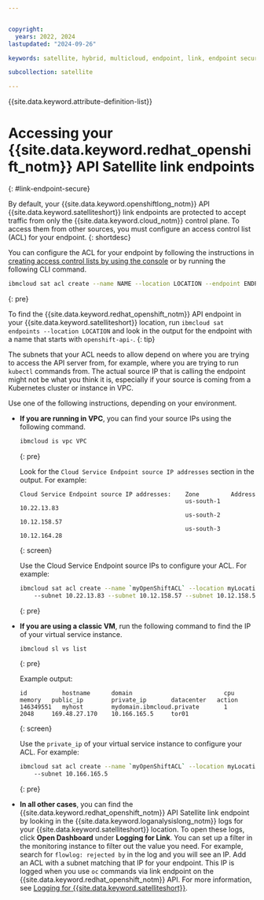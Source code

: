 ```yaml
---


copyright:
  years: 2022, 2024
lastupdated: "2024-09-26"

keywords: satellite, hybrid, multicloud, endpoint, link, endpoint secure

subcollection: satellite

---
```


{{site.data.keyword.attribute-definition-list}}

# Accessing your {{site.data.keyword.redhat_openshift_notm}} API Satellite link endpoints
{: #link-endpoint-secure}

By default, your {{site.data.keyword.openshiftlong_notm}} API {{site.data.keyword.satelliteshort}} link endpoints are protected to accept traffic from only the {{site.data.keyword.cloud_notm}} control plane. To access them from other sources, you must configure an access control list (ACL) for your endpoint.
{: shortdesc}

You can configure the ACL for your endpoint by following the instructions in [creating access control lists by using the console](/docs/satellite?topic=satellite-link-cloud-create&interface=ui#link-sources-ui) or by running the following CLI command.

```sh
ibmcloud sat acl create --name NAME --location LOCATION --endpoint ENDPOINT --subnet SUBNET [--subnet SUBNET ...]
```
{: pre}

To find the {{site.data.keyword.redhat_openshift_notm}} API endpoint in your {{site.data.keyword.satelliteshort}} location, run `ibmcloud sat endpoints --location LOCATION` and look in the output for the endpoint with a name that starts with `openshift-api-`.
{: tip}

The subnets that your ACL needs to allow depend on where you are trying to access the API server from, for example, where you are trying to run `kubectl` commands from. The actual source IP that is calling the endpoint might not be what you think it is, especially if your source is coming from a Kubernetes cluster or instance in VPC.

Use one of the following instructions, depending on your environment.

* **If you are running in VPC**, you can find your source IPs using the following command.

    ```sh
    ibmcloud is vpc VPC
    ```
    {: pre}

    Look for the `Cloud Service Endpoint source IP addresses` section in the output. For example:

    ```
    Cloud Service Endpoint source IP addresses:    Zone         Address
                                                   us-south-1   10.22.13.83
                                                   us-south-2   10.12.158.57
                                                   us-south-3   10.12.164.28
    ```
    {: screen}

    Use the Cloud Service Endpoint source IPs to configure your ACL. For example:

    ```sh
    ibmcloud sat acl create --name `myOpenShiftACL` --location myLocation --endpoint openshift-api-cqv7rh4w0pf9mjcsacd0` \
        --subnet 10.22.13.83 --subnet 10.12.158.57 --subnet 10.12.158.57
    ```
    {: pre}

* **If you are using a classic VM**, run the following command to find the IP of your virtual service instance.

    ```sh
    ibmcloud sl vs list
    ```
    {: pre}

    Example output:

    ```
    id          hostname      domain                          cpu   memory   public_ip        private_ip       datacenter   action
    146349551   myhost        mydomain.ibmcloud.private       1     2048     169.48.27.170    10.166.165.5     tor01
    ```
    {: screen}

    Use the `private_ip` of your virtual service instance to configure your ACL. For example:

    ```sh
    ibmcloud sat acl create --name `myOpenShiftACL` --location myLocation --endpoint openshift-api-cqv7rh4w0pf9mjcsacd0` \
        --subnet 10.166.165.5
    ```
    {: pre}

* **In all other cases**, you can find the {{site.data.keyword.redhat_openshift_notm}} API Satellite link endpoint by looking in the {{site.data.keyword.loganalysislong_notm}} logs for your {{site.data.keyword.satelliteshort}} location. To open these logs, click **Open Dashboard** under **Logging for Link**. You can set up a filter in the monitoring instance to filter out the value you need. For example, search for `flowlog: rejected by` in the log and you will see an IP. Add an ACL with a subnet matching that IP for your endpoint. This IP is logged when you use `oc` commands via link endpoint on the {{site.data.keyword.redhat_openshift_notm}} API. For more information, see [Logging for {{site.data.keyword.satelliteshort}}](/docs/satellite?topic=satellite-health).
